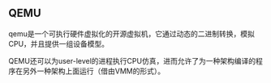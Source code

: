 ## QEMU

qemu是一个可执行硬件虚拟化的开源虚拟机，它通过动态的二进制转换，模拟CPU，并且提供一组设备模型。

QEMU还可以为user-level的进程执行CPU仿真，进而允许了为一种架构编译的程序在另外一种架构上面运行（借由VMM的形式）。

